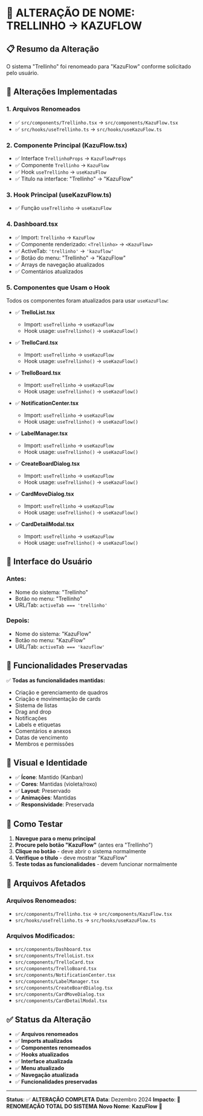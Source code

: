 # 🔄 ALTERAÇÃO DE NOME: TRELLINHO → KAZUFLOW

## 📋 Resumo da Alteração

O sistema "Trellinho" foi renomeado para "KazuFlow" conforme solicitado pelo usuário.

## 🔧 Alterações Implementadas

### **1. Arquivos Renomeados**
- ✅ `src/components/Trellinho.tsx` → `src/components/KazuFlow.tsx`
- ✅ `src/hooks/useTrellinho.ts` → `src/hooks/useKazuFlow.ts`

### **2. Componente Principal (KazuFlow.tsx)**
- ✅ Interface `TrellinhoProps` → `KazuFlowProps`
- ✅ Componente `Trellinho` → `KazuFlow`
- ✅ Hook `useTrellinho` → `useKazuFlow`
- ✅ Título na interface: "Trellinho" → "KazuFlow"

### **3. Hook Principal (useKazuFlow.ts)**
- ✅ Função `useTrellinho` → `useKazuFlow`

### **4. Dashboard.tsx**
- ✅ Import: `Trellinho` → `KazuFlow`
- ✅ Componente renderizado: `<Trellinho>` → `<KazuFlow>`
- ✅ ActiveTab: `'trellinho'` → `'kazuflow'`
- ✅ Botão do menu: "Trellinho" → "KazuFlow"
- ✅ Arrays de navegação atualizados
- ✅ Comentários atualizados

### **5. Componentes que Usam o Hook**
Todos os componentes foram atualizados para usar `useKazuFlow`:

- ✅ **TrelloList.tsx**
  - Import: `useTrellinho` → `useKazuFlow`
  - Hook usage: `useTrellinho()` → `useKazuFlow()`

- ✅ **TrelloCard.tsx**
  - Import: `useTrellinho` → `useKazuFlow`
  - Hook usage: `useTrellinho()` → `useKazuFlow()`

- ✅ **TrelloBoard.tsx**
  - Import: `useTrellinho` → `useKazuFlow`
  - Hook usage: `useTrellinho()` → `useKazuFlow()`

- ✅ **NotificationCenter.tsx**
  - Import: `useTrellinho` → `useKazuFlow`
  - Hook usage: `useTrellinho()` → `useKazuFlow()`

- ✅ **LabelManager.tsx**
  - Import: `useTrellinho` → `useKazuFlow`
  - Hook usage: `useTrellinho()` → `useKazuFlow()`

- ✅ **CreateBoardDialog.tsx**
  - Import: `useTrellinho` → `useKazuFlow`
  - Hook usage: `useTrellinho()` → `useKazuFlow()`

- ✅ **CardMoveDialog.tsx**
  - Import: `useTrellinho` → `useKazuFlow`
  - Hook usage: `useTrellinho()` → `useKazuFlow()`

- ✅ **CardDetailModal.tsx**
  - Import: `useTrellinho` → `useKazuFlow`
  - Hook usage: `useTrellinho()` → `useKazuFlow()`

## 🎯 Interface do Usuário

### **Antes:**
- Nome do sistema: "Trellinho"
- Botão no menu: "Trellinho"
- URL/Tab: `activeTab === 'trellinho'`

### **Depois:**
- Nome do sistema: "KazuFlow"
- Botão no menu: "KazuFlow"
- URL/Tab: `activeTab === 'kazuflow'`

## 🔄 Funcionalidades Preservadas

✅ **Todas as funcionalidades mantidas:**
- Criação e gerenciamento de quadros
- Criação e movimentação de cards
- Sistema de listas
- Drag and drop
- Notificações
- Labels e etiquetas
- Comentários e anexos
- Datas de vencimento
- Membros e permissões

## 🎨 Visual e Identidade

- ✅ **Ícone**: Mantido (Kanban)
- ✅ **Cores**: Mantidas (violeta/roxo)
- ✅ **Layout**: Preservado
- ✅ **Animações**: Mantidas
- ✅ **Responsividade**: Preservada

## 🧪 Como Testar

1. **Navegue para o menu principal**
2. **Procure pelo botão "KazuFlow"** (antes era "Trellinho")
3. **Clique no botão** - deve abrir o sistema normalmente
4. **Verifique o título** - deve mostrar "KazuFlow"
5. **Teste todas as funcionalidades** - devem funcionar normalmente

## 📝 Arquivos Afetados

### **Arquivos Renomeados:**
- `src/components/Trellinho.tsx` → `src/components/KazuFlow.tsx`
- `src/hooks/useTrellinho.ts` → `src/hooks/useKazuFlow.ts`

### **Arquivos Modificados:**
- `src/components/Dashboard.tsx`
- `src/components/TrelloList.tsx`
- `src/components/TrelloCard.tsx`
- `src/components/TrelloBoard.tsx`
- `src/components/NotificationCenter.tsx`
- `src/components/LabelManager.tsx`
- `src/components/CreateBoardDialog.tsx`
- `src/components/CardMoveDialog.tsx`
- `src/components/CardDetailModal.tsx`

## ✅ Status da Alteração

- ✅ **Arquivos renomeados**
- ✅ **Imports atualizados**
- ✅ **Componentes renomeados**
- ✅ **Hooks atualizados**
- ✅ **Interface atualizada**
- ✅ **Menu atualizado**
- ✅ **Navegação atualizada**
- ✅ **Funcionalidades preservadas**

---

**Status**: ✅ **ALTERAÇÃO COMPLETA**
**Data**: Dezembro 2024
**Impacto**: 🔄 **RENOMEAÇÃO TOTAL DO SISTEMA**
**Novo Nome**: **KazuFlow** 🌊